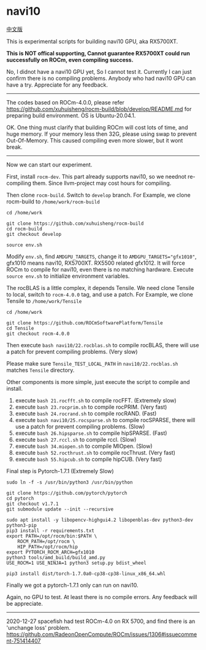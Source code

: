 # navi10

[中文版](README_zh_CN.md)

This is experimental scripts for building navi10 GPU, aka RX5700XT.

**This is NOT offical supporting, Cannot guarantee RX5700XT could run successfully on ROCm, even compiling success.**

No, I didnot have a navi10 GPU yet, So I cannot test it. Currently I can just confirm there is no compiling problems. Anybody who had navi10 GPU can have a try. Appreciate for any feedback.

---

The codes based on ROCm-4.0.0, please refer <https://github.com/xuhuisheng/rocm-build/blob/develop/README.md> for preparing build environment. OS is Ubuntu-20.04.1.

OK. One thing must clarify that building ROCm will cost lots of time, and huge memory. If your memory less then 32G, please using swap to prevent Out-Of-Memory.
This caused compiling even more slower, but it wont break.

---

Now we can start our experiment.

First, install `rocm-dev`. This part already supports navi10, so we neednot re-compiling them. Since llvm-project may cost hours for compiling.

Then clone `rocm-build`. Switch to `develop` branch.
For Example, we clone rocm-build to `/home/work/rocm-build`

```
cd /home/work

git clone https://github.com/xuhuisheng/rocm-build
cd rocm-build
git checkout develop

source env.sh

```

Modify `env.sh`, find `AMDGPU_TARGETS`, change it to `AMDGPU_TARGETS="gfx1010"`, gfx1010 means navi10, RX5700XT. RX5500 related gfx1012.
It will force ROCm to compile for navi10, even there is no matching hardware. Execute `source env.sh` to initialize environment variables.

The rocBLAS is a little complex, it depends Tensile. We need clone Tensile to local, switch to `rocm-4.0.0` tag, and use a patch.
For Example, we clone Tensile to `/home/work/Tensile`

```
cd /home/work

git clone https://github.com/ROCmSoftwarePlatform/Tensile
cd Tensile
git checkout rocm-4.0.0

```

Then execute `bash navi10/22.rocblas.sh` to compile rocBLAS, there will use a patch for prevent compiling problems. (Very slow)

Please make sure `Tensile_TEST_LOCAL_PATH` in `navi10/22.rocblas.sh` matches `Tensile` directory.

Other components is more simple, just execute the script to compile and install.

1. execute `bash 21.rocfft.sh` to compile rocFFT. (Extremely slow)
2. execute `bash 23.rocprim.sh` to compile rocPRIM. (Very fast)
3. execute `bash 24.rocrand.sh` to compile rocRAND. (Fast)
4. execute `bash navi10/25.rocsparse.sh` to compile rocSPARSE, there will use a patch for prevent compiling problems. (Slow)
5. execute `bash 26.hipsparse.sh` to compile hipSPARSE. (Fast)
6. execute `bash 27.rccl.sh` to compile rccl. (Slow)
7. execute `bash 34.miopen.sh` to compile MIOpen. (Slow)
8. execute `bash 52.rocthrust.sh` to compile rocThrust. (Very fast)
9. execute `bash 55.hipcub.sh` to compile hipCUB. (Very fast)

Final step is Pytorch-1.7.1 (Extremely Slow)

```
sudo ln -f -s /usr/bin/python3 /usr/bin/python

git clone https://github.com/pytorch/pytorch
cd pytorch
git checkout v1.7.1
git submodule update --init --recursive

sudo apt install -y libopencv-highgui4.2 libopenblas-dev python3-dev python3-pip
pip3 install -r requirements.txt
export PATH=/opt/rocm/bin:$PATH \
    ROCM_PATH=/opt/rocm \
    HIP_PATH=/opt/rocm/hip 
export PYTORCH_ROCM_ARCH=gfx1010
python3 tools/amd_build/build_amd.py
USE_ROCM=1 USE_NINJA=1 python3 setup.py bdist_wheel

pip3 install dist/torch-1.7.0a0-cp38-cp38-linux_x86_64.whl

```

Finally we got a pytorch-1.7.1 only can run on navi10.

Again, no GPU to test. At least there is no compile errors. Any feedback will be appreciate.

---

2020-12-27
spacefish had test ROCm-4.0 on RX 5700, and find there is an 'unchange loss' problem.
<https://github.com/RadeonOpenCompute/ROCm/issues/1306#issuecomment-751414407>

